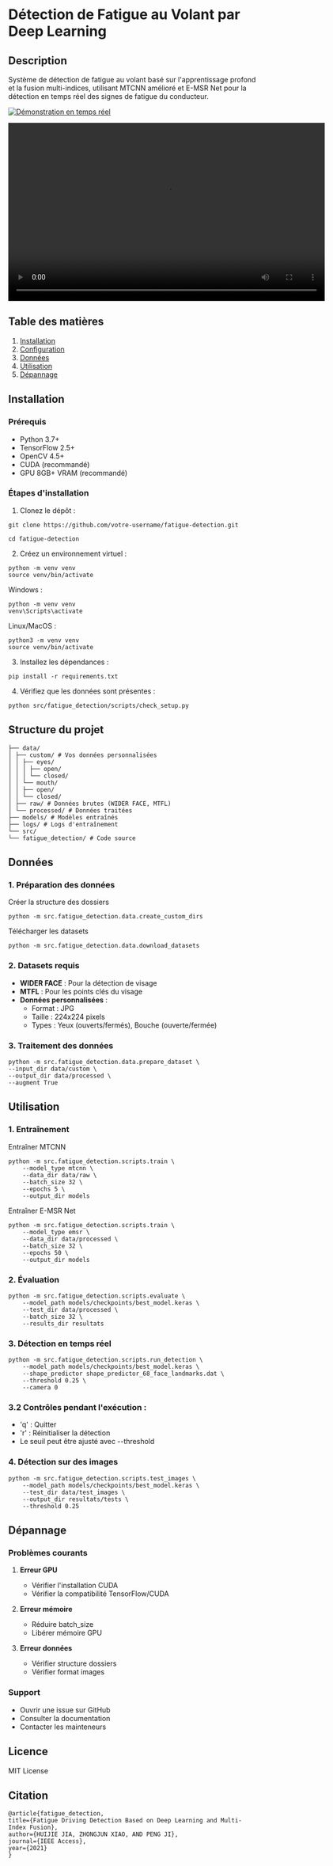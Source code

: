 # Détection de Fatigue au Volant par Deep Learning

## Description
Système de détection de fatigue au volant basé sur l'apprentissage profond et la fusion multi-indices, utilisant MTCNN amélioré et E-MSR Net pour la détection en temps réel des signes de fatigue du conducteur.

[![Démonstration en temps réel](https://img.youtube.com/vi/VIDEO_ID/0.jpg)](https://www.youtube.com/watch?v=W8kyi7XJ66Y)


<video width="640" height="360" controls>
  <source src="https://www.youtube.com/watch?v=W8kyi7XJ66Y" type="video/mp4">
  Votre navigateur ne supporte pas la balise vidéo.
</video>


## Table des matières
1. [Installation](#installation)
2. [Configuration](#configuration)
3. [Données](#données)
4. [Utilisation](#utilisation)
5. [Dépannage](#dépannage)

## Installation

### Prérequis
- Python 3.7+
- TensorFlow 2.5+
- OpenCV 4.5+
- CUDA (recommandé)
- GPU 8GB+ VRAM (recommandé)

### Étapes d'installation
1. Clonez le dépôt :
`````
git clone https://github.com/votre-username/fatigue-detection.git
``````
`cd fatigue-detection`

2. Créez un environnement virtuel :
``````
python -m venv venv
source venv/bin/activate
``````
Windows :
``````
python -m venv venv
venv\Scripts\activate
``````
Linux/MacOS :
``````
python3 -m venv venv
source venv/bin/activate
``````

3. Installez les dépendances :
``````
pip install -r requirements.txt
``````

4. Vérifiez que les données sont présentes :
``````
python src/fatigue_detection/scripts/check_setup.py
``````  

## Structure du projet 
``````
├── data/
│ ├── custom/ # Vos données personnalisées
│ │ ├── eyes/
│ │ │ ├── open/
│ │ │ └── closed/
│ │ └── mouth/
│ │ ├── open/
│ │ └── closed/
│ ├── raw/ # Données brutes (WIDER FACE, MTFL)
│ └── processed/ # Données traitées
├── models/ # Modèles entraînés
├── logs/ # Logs d'entraînement
└── src/
└── fatigue_detection/ # Code source
``````

## Données
### 1. Préparation des données
Créer la structure des dossiers
``````
python -m src.fatigue_detection.data.create_custom_dirs
``````
Télécharger les datasets
``````
python -m src.fatigue_detection.data.download_datasets
``````

### 2. Datasets requis
- **WIDER FACE** : Pour la détection de visage
- **MTFL** : Pour les points clés du visage
- **Données personnalisées** :
  - Format : JPG
  - Taille : 224x224 pixels
  - Types : Yeux (ouverts/fermés), Bouche (ouverte/fermée)

### 3. Traitement des données
``````
python -m src.fatigue_detection.data.prepare_dataset \
--input_dir data/custom \
--output_dir data/processed \
--augment True
``````

## Utilisation

### 1. Entraînement
Entraîner MTCNN
``````
python -m src.fatigue_detection.scripts.train \
    --model_type mtcnn \
    --data_dir data/raw \
    --batch_size 32 \
    --epochs 5 \
    --output_dir models
``````

Entraîner E-MSR Net
``````
python -m src.fatigue_detection.scripts.train \
    --model_type emsr \
    --data_dir data/processed \
    --batch_size 32 \
    --epochs 50 \
    --output_dir models
``````
### 2. Évaluation
``````
python -m src.fatigue_detection.scripts.evaluate \
    --model_path models/checkpoints/best_model.keras \
    --test_dir data/processed \
    --batch_size 32 \
    --results_dir resultats
``````
### 3. Détection en temps réel

``````
python -m src.fatigue_detection.scripts.run_detection \
    --model_path models/checkpoints/best_model.keras \
    --shape_predictor shape_predictor_68_face_landmarks.dat \
    --threshold 0.25 \
    --camera 0
``````
### 3.2 Contrôles pendant l'exécution :
- 'q' : Quitter
- 'r' : Réinitialiser la détection
- Le seuil peut être ajusté avec --threshold

### 4. Détection sur des images
``````
python -m src.fatigue_detection.scripts.test_images \
    --model_path models/checkpoints/best_model.keras \
    --test_dir data/test_images \
    --output_dir resultats/tests \
    --threshold 0.25
``````
## Dépannage

### Problèmes courants
1. **Erreur GPU**
   - Vérifier l'installation CUDA
   - Vérifier la compatibilité TensorFlow/CUDA

2. **Erreur mémoire**
   - Réduire batch_size
   - Libérer mémoire GPU

3. **Erreur données**
   - Vérifier structure dossiers
   - Vérifier format images

### Support
- Ouvrir une issue sur GitHub
- Consulter la documentation
- Contacter les mainteneurs

## Licence
MIT License

## Citation

```
@article{fatigue_detection,
title={Fatigue Driving Detection Based on Deep Learning and Multi-Index Fusion},
author={HUIJIE JIA, ZHONGJUN XIAO, AND PENG JI},
journal={IEEE Access},
year={2021}
}
```
